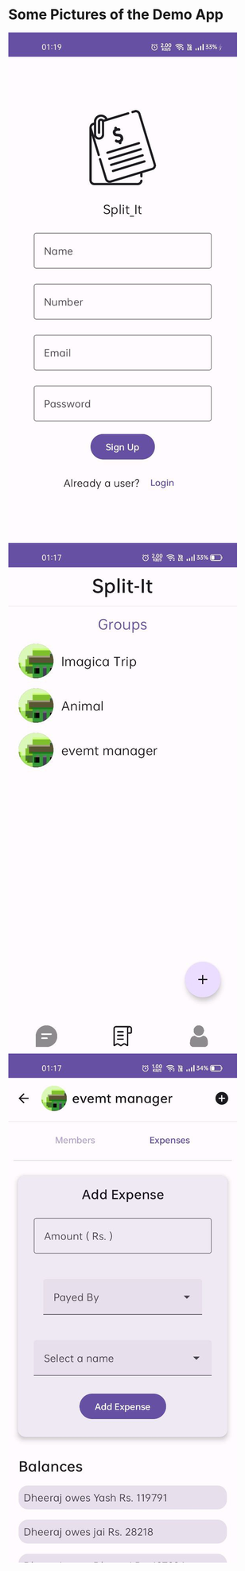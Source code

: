 # Some Pictures of the Demo App

![Alt text](https://github.com/Dheeraj-2003/Split-It/blob/main/demo%20pictures/photo_2024-01-31_22-36-03.jpg)
![Alt text](https://github.com/Dheeraj-2003/Split-It/blob/main/demo%20pictures/photo_2024-01-31_22-36-06.jpg)
![Alt text](https://github.com/Dheeraj-2003/Split-It/blob/main/demo%20pictures/photo_2024-01-31_22-36-10.jpg)

